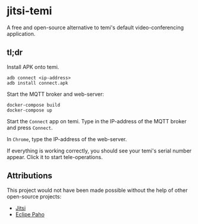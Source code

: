 # jitsi-temi
A free and open-source alternative to temi's default video-conferencing application.


## tl;dr
Install APK onto temi.
```
adb connect <ip-address>
adb install connect.apk
```

Start the MQTT broker and web-server:
```
docker-compose build
docker-compose up
```

Start the `Connect` app on temi. Type in the IP-address of the MQTT broker and press `Connect`.

In `Chrome`, type the IP-address of the web-server.

If everything is working correctly, you should see your temi's serial number appear. Click it to start tele-operations.


## Attributions
This project would not have been made possible without the help of other open-source projects:
* [Jitsi](https://jitsi.org/)
* [Eclipe Paho](https://www.eclipse.org/paho/)
